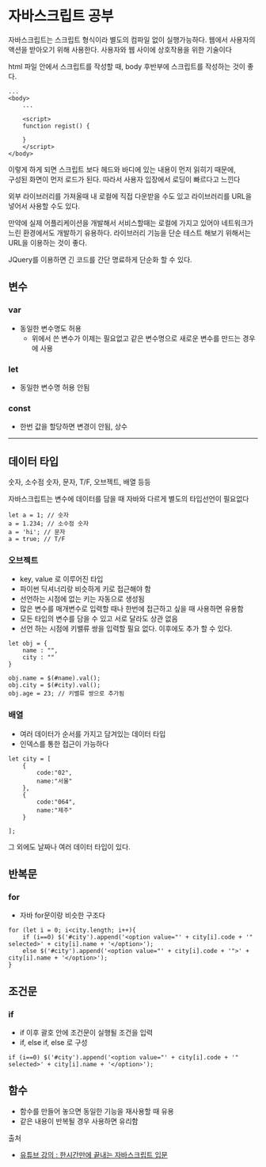 # 자바스크립트 공부

자바스크립트는 스크립트 형식이라 별도의 컴파일 없이 실행가능하다. 웹에서 사용자의 액션을 받아오기 위해 사용한다. 사용자와 웹 사이에 상호작용을 위한 기술이다

html 파일 안에서 스크립트를 작성할 때,
body 후반부에 스크립트를 작성하는 것이 좋다.

    ...
    <body>
        ...

        <script>
        function regist() {
            
        }
        </script>
    </body>

이렇게 하게 되면 스크립트 보다 헤드와 바디에 있는 내용이 먼저 읽히기 때문에, <br>
구성된 화면이 먼저 로드가 된다. 따라서 사용자 입장에서 로딩이 빠르다고 느낀다
<br>

외부 라이브러리를 가져올때
내 로컬에 직접 다운받을 수도 있고
라이브러리를 URL을 넣어서 사용할 수도 있다.

만약에 실제 어플리케이션을 개발해서 서비스할때는
로컬에 가지고 있어야 네트워크가 느린 환경에서도 개발하기 유용하다.
라이브러리 기능을 단순 테스트 해보기 위해서는 URL을 이용하는 것이 좋다.

JQuery를 이용하면 긴 코드를 간단 명료하게 단순화 할 수 있다.


## 변수

### var

- 동일한 변수명도 허용
  - 위에서 쓴 변수가 이제는 필요없고 같은 변수명으로 새로운 변수를 만드는 경우에 사용

### let
- 동일한 변수명 허용 안됨

### const
- 한번 값을 할당하면 변경이 안됨, 상수

<hr>

## 데이터 타입

숫자, 소수점 숫자, 문자, T/F, 오브젝트, 배열 등등

자바스크립트는 변수에 데이터를 담을 때 자바와 다르게 별도의 타입선언이 필요없다

    let a = 1; // 숫자
    a = 1.234; // 소수점 숫자
    a = 'hi'; // 문자
    a = true; // T/F

### 오브젝트

- key, value 로 이루어진 타입
- 파이썬 딕셔너리랑 비슷하게 키로 접근해야 함
- 선언하는 시점에 없는 키는 자동으로 생성됨
- 많은 변수를 매개변수로 입력할 때나 한번에 접근하고 싶을 때 사용하면 유용함
- 모든 타입의 변수를 담을 수 있고 서로 달라도 상관 없음
- 선언 하는 시점에 키밸류 쌍을 입력할 필요 없다. 이후에도 추가 할 수 있다.

```
let obj = {
    name : "",
    city : ""
}

obj.name = $(#name).val();
obj.city = $(#city).val();
obj.age = 23; // 키밸류 쌍으로 추가됨

```

### 배열

- 여러 데이터가 순서를 가지고 담겨있는 데이터 타입
- 인덱스를 통한 접근이 가능하다

```
let city = [
    {
        code:"02",
        name:"서울"
    },
    {
        code:"064",
        name:"제주"
    }

];
```

그 외에도 날짜나 여러 데이터 타입이 있다.

## 반복문

### for

- 자바 for문이랑 비슷한 구조다

```
for (let i = 0; i<city.length; i++){
    if (i==0) $('#city').append('<option value="' + city[i].code + '" selected>' + city[i].name + '</option>');
    else $('#city').append('<option value="' + city[i].code + '">' + city[i].name + '</option>');
}
```

## 조건문

### if

- if 이후 괄호 안에 조건문이 실행될 조건을 입력
- if, else if, else 로 구성

```
if (i==0) $('#city').append('<option value="' + city[i].code + '" selected>' + city[i].name + '</option>');
```

## 함수

- 함수를 만들어 놓으면 동일한 기능을 재사용할 때 유용
- 같은 내용이 반복될 경우 사용하면 유리함

출처 
- [유튜브 강의 : 한시간만에 끝내는 자바스크립트 입문](https://www.youtube.com/watch?v=hLhHFiwhRfA)